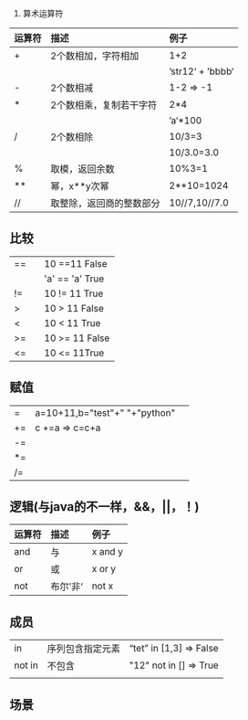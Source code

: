 1. 算术运算符

| 运算符 | 描述 | 例子 |
| :--- | :--- | :--- |
| + | 2个数相加，字符相加 | 1+2 |
|  |  | ’str12‘ + ’bbbb‘ |
| - | 2个数相减 | 1-2 =&gt; -1 |
| \* | 2个数相乘，复制若干字符 | 2\*4 |
|  |  | ’a‘\*100 |
| / | 2个数相除 | 10/3=3 |
|  |  | 10/3.0=3.0 |
| % | 取模，返回余数 | 10%3=1 |
| \*\* | 幂，x\*\*y次幂 | 2\*\*10=1024 |
| // | 取整除，返回商的整数部分 | 10//7,10//7.0 |

## 比较

|  |  |  |
| :--- | :--- | :--- |
| == |  | 10 ==11 False |
|  |  | 'a' == 'a' True |
| != |  | 10 != 11 True |
| &gt; |  | 10 &gt; 11 False |
| &lt; |  | 10 &lt; 11 True |
| &gt;= |  | 10 &gt;= 11  False |
| &lt;= |  | 10 &lt;= 11True |

## 赋值

|  |  |  |
| :--- | :--- | :--- |
| = | a=10+11,b="test"+" "+"python" |  |
| += | c +=a =&gt; c=c+a |  |
| -= |  |  |
| \*= |  |  |
| /= |  |  |

## 逻辑\(与java的不一样，&&，\|\|，！\)

| 运算符 | 描述 | 例子 |
| :--- | :--- | :--- |
| and | 与 | x and  y |
| or | 或 | x or y |
| not | 布尔’非‘ | not x |

## 成员

|  |  |  |
| :--- | :--- | :--- |
| in | 序列包含指定元素 | “tet” in \[1,3\] =&gt; False |
| not in | 不包含 | "12" not in \[\] =&gt; True |
|  |  |  |

## 场景



